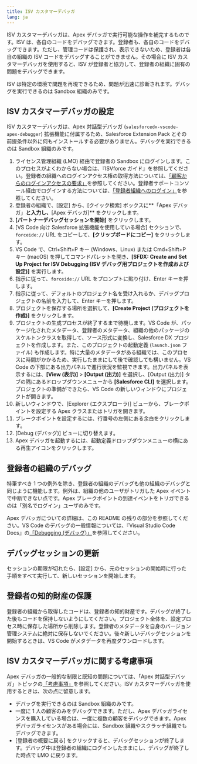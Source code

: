 ```yaml
---
title: ISV カスタマーデバッガ
lang: ja
---
```


ISV カスタマーデバッガは、Apex デバッガで実行可能な操作を補完するものです。ISV は、各自のコードをデバッグできます。登録者も、各自のコードをデバッグできます。ただし、管理コードは保護され、表示できないため、登録者は各自の組織の ISV コードをデバッグすることができません。その場合に ISV カスタマーデバッガを使用すると、ISV が登録者と協力して、登録者の組織に固有の問題をデバッグできます。

ISV は特定の環境で問題を再現できるため、問題が迅速に診断されます。デバッグを実行できるのは Sandbox 組織のみです。

## ISV カスタマーデバッガの設定

ISV カスタマーデバッガは、Apex 対話型デバッガ \(`salesforcedx-vscode-apex-debugger`\) 拡張機能に付属するため、Salesforce Extension Pack とその前提条件以外に何もインストールする必要がありません。デバッグを実行できるのは Sandbox 組織のみです。

1. ライセンス管理組織 \(LMO\) 経由で登録者の Sandbox にログインします。このプロセスがよくわからない場合は、『ISVforce ガイド』を参照してください。登録者の組織へのログインアクセス権の取得方法については、[「顧客からのログインアクセスの要求」](https://developer.salesforce.com/docs/atlas.en-us.packagingGuide.meta/packagingGuide/lma_requesting_login_access.htm)を参照してください。登録者サポートコンソール経由でログインする方法については、[「登録者組織へのログイン」](https://developer.salesforce.com/docs/atlas.en-us.packagingGuide.meta/packagingGuide/lma_logging_in_to_sub_org.htm)を参照してください。
1. 登録者の組織で、[設定] から、[クイック検索] ボックスに**「Apex デバッガ」**と入力し、**[Apex デバッガ]** をクリックします。
1. **[パートナーデバッグセッションを開始]** をクリックします。
1. [VS Code 向け Salesforce 拡張機能を使用している場合] セクションで、`forceide://` URL をコピーして、**[クリップボードにコピー]** をクリックします。
1. VS Code で、Ctrl+Shift+P キー \(Windows、Linux\) または Cmd+Shift+P キー \(macOS\) を押してコマンドパレットを開き、**[SFDX: Create and Set Up Project for ISV Debugging \(ISV デバッグ用プロジェクトを作成および設定\)]** を実行します。
1. 指示に従って、`forceide://` URL をプロンプトに貼り付け、Enter キーを押します。
1. 指示に従って、デフォルトのプロジェクト名を受け入れるか、デバッグプロジェクトの名前を入力して、Enter キーを押します。
1. プロジェクトを保存する場所を選択して、**[Create Project \(プロジェクトを作成\)]** をクリックします。
1. プロジェクトの生成プロセスが終了するまで待機します。VS Code が、パッケージ化されたメタデータ、登録者のメタデータ、組織の他のパッケージのスケルトンクラスを取得して、ソース形式に変換し、Salesforce DX プロジェクトを作成します。また、このプロジェクトの起動定義 \(`launch.json` ファイル\) も作成します。特に大量のメタデータがある組織では、このプロセスに時間がかかるため、実行したままにして後で確認しても構いません。VS Code の下部にある出力パネルで進行状況を監視できます。出力パネルを表示するには、**[View \(表示\)]** > **[Output \(出力\)]** を選択し、[Output \(出力\)] タブの隅にあるドロップダウンメニューから **[Salesforce CLI]** を選択します。  
   プロジェクトの準備ができたら、VS Code の新しいウィンドウにプロジェクトが開きます。
1. 新しいウィンドウで、[Explorer \(エクスプローラ\)] ビューから、ブレークポイントを設定する Apex クラスまたはトリガを開きます。
1. ブレークポイントを設定するには、行番号の左側にある余白をクリックします。
1. [Debug \(デバッグ\)] ビューに切り替えます。
1. Apex デバッガを起動するには、起動定義ドロップダウンメニューの横にある再生アイコンをクリックします。

## 登録者の組織のデバッグ

特筆すべき 1 つの例外を除き、登録者の組織のデバッグも他の組織のデバッグと同じように機能します。例外は、組織の他のユーザがトリガした Apex イベントで中断できない点です。Apex ブレークポイントの到達イベントをトリガできるのは「別名でログイン」ユーザのみです。

Apex デバッガについての詳細は、この README の残りの部分を参照してください。VS Code のデバッグの一般情報については、『Visual Studio Code Docs』の[「Debugging \(デバッグ\)」](https://code.visualstudio.com/docs/editor/debugging)を参照してください。

## デバッグセッションの更新

セッションの期限が切れたら、[設定] から、元のセッションの開始時に行った手順をすべて実行して、新しいセッションを開始します。

## 登録者の知的財産の保護

登録者の組織から取得したコードは、登録者の知的財産です。デバッグが終了した後もコードを保持しないようにしてください。プロジェクト全体を、設定プロセス時に保存した場所から削除します。登録者のメタデータを自身のバージョン管理システムに絶対に保存しないでください。後々新しいデバッグセッションを開始するときは、VS Code がメタデータを再度ダウンロードします。

## ISV カスタマーデバッガに関する考慮事項

Apex デバッガの一般的な制限と既知の問題については、「Apex 対話型デバッガ」トピックの[「考慮事項」](interactive-debugger#considerations)を参照してください。ISV カスタマーデバッガを使用するときは、次の点に留意します。

- デバッグを実行できるのは Sandbox 組織のみです。
- 一度に 1 人の顧客のみをデバッグできます。ただし、Apex デバッガライセンスを購入している場合は、一度に複数の顧客をデバッグできます。Apex デバッガライセンスがある場合には、Sandbox 組織やスクラッチ組織でもデバッグできます。
- [登録者の概要に戻る] をクリックすると、デバッグセッションが終了します。デバッグ中は登録者の組織にログインしたままにし、デバッグが終了した時点で LMO に戻ります。

